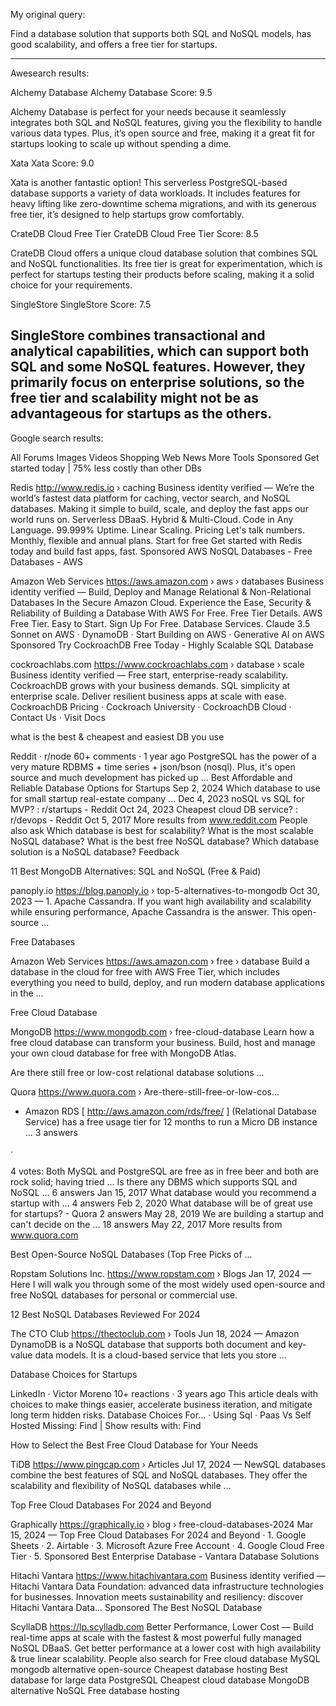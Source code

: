 
My original query:

Find a database solution that supports both SQL and NoSQL models, has good scalability, and offers a free tier for startups.

---
Awesearch results:

Alchemy Database
Alchemy Database
Score: 9.5

Alchemy Database is perfect for your needs because it seamlessly integrates both SQL and NoSQL features, giving you the flexibility to handle various data types. Plus, it’s open source and free, making it a great fit for startups looking to scale up without spending a dime.

Xata
Xata
Score: 9.0

Xata is another fantastic option! This serverless PostgreSQL-based database supports a variety of data workloads. It includes features for heavy lifting like zero-downtime schema migrations, and with its generous free tier, it’s designed to help startups grow comfortably.

CrateDB Cloud Free Tier
CrateDB Cloud Free Tier
Score: 8.5

CrateDB Cloud offers a unique cloud database solution that combines SQL and NoSQL functionalities. Its free tier is great for experimentation, which is perfect for startups testing their products before scaling, making it a solid choice for your requirements.

SingleStore
SingleStore
Score: 7.5

SingleStore combines transactional and analytical capabilities, which can support both SQL and some NoSQL features. However, they primarily focus on enterprise solutions, so the free tier and scalability might not be as advantageous for startups as the others.
---

Google search results:

All
Forums
Images
Videos
Shopping
Web
News
More
Tools
Sponsored
Get started today | 75% less costly than other DBs

Redis
http://www.redis.io › caching
Business identity verified
—
We’re the world’s fastest data platform for caching, vector search, and NoSQL databases. Making it simple to build, scale, and deploy the fast apps our world runs on. Serverless DBaaS. Hybrid & Multi-Cloud. Code in Any Language. 99.999% Uptime. Linear Scaling.
Pricing
Let's talk numbers. Monthly, flexible and annual plans.
Start for free
Get started with Redis today and build fast apps, fast.
Sponsored
AWS NoSQL Databases - Free Databases - AWS

Amazon Web Services
https://aws.amazon.com › aws › databases
Business identity verified
—
Build, Deploy and Manage Relational & Non-Relational Databases In the Secure Amazon Cloud. Experience the Ease, Security & Reliability of Building a Database With AWS For Free. Free Tier Details. AWS Free Tier. Easy to Start. Sign Up For Free. Database Services.
‎Claude 3.5 Sonnet on AWS · ‎DynamoDB · ‎Start Building on AWS · ‎Generative AI on AWS
Sponsored
Try CockroachDB Free Today - Highly Scalable SQL Database

cockroachlabs.com
https://www.cockroachlabs.com › database › scale
Business identity verified
—
Free start, enterprise-ready scalability. CockroachDB grows with your business demands. SQL simplicity at enterprise scale. Deliver resilient business apps at scale with ease.
‎CockroachDB Pricing · ‎Cockroach University · ‎CockroachDB Cloud · ‎Contact Us · ‎Visit Docs

what is the best & cheapest and easiest DB you use

Reddit · r/node
60+ comments · 1 year ago
PostgreSQL has the power of a very mature RDBMS + time series + json/bson (nosql). Plus, it's open source and much development has picked up ...
Best Affordable and Reliable Database Options for Startups
Sep 2, 2024
Which database to use for small startup real-estate company ...
Dec 4, 2023
noSQL vs SQL for MVP? : r/startups - Reddit
Oct 24, 2023
Cheapest cloud DB service? : r/devops - Reddit
Oct 5, 2017
More results from www.reddit.com
People also ask
Which database is best for scalability?
What is the most scalable NoSQL database?
What is the best free NoSQL database?
Which database solution is a NoSQL database?
Feedback

11 Best MongoDB Alternatives: SQL and NoSQL (Free & Paid)

panoply.io
https://blog.panoply.io › top-5-alternatives-to-mongodb
Oct 30, 2023 — 1. Apache Cassandra. If you want high availability and scalability while ensuring performance, Apache Cassandra is the answer. This open-source ...

Free Databases

Amazon Web Services
https://aws.amazon.com › free › database
Build a database in the cloud for free with AWS Free Tier, which includes everything you need to build, deploy, and run modern database applications in the ...

Free Cloud Database

MongoDB
https://www.mongodb.com › free-cloud-database
Learn how a free cloud database can transform your business. Build, host and manage your own cloud database for free with MongoDB Atlas.

Are there still free or low-cost relational database solutions ...

Quora
https://www.quora.com › Are-there-still-free-or-low-cos...
* Amazon RDS [ http://aws.amazon.com/rds/free/ ] (Relational Database Service) has a free usage tier for 12 months to run a Micro DB instance ...
3 answers
 
·
 
4 votes: 
Both MySQL and PostgreSQL are free as in free beer and both are rock solid; having tried ...
Is there any DBMS which supports SQL and NoSQL ...
6 answers
Jan 15, 2017
What database would you recommend a startup with ...
4 answers
Feb 2, 2020
What database will be of great use for startups? - Quora
2 answers
May 28, 2019
We are building a startup and can't decide on the ...
18 answers
May 22, 2017
More results from www.quora.com

Best Open-Source NoSQL Databases (Top Free Picks of ...

Ropstam Solutions Inc.
https://www.ropstam.com › Blogs
Jan 17, 2024 — Here I will walk you through some of the most widely used open-source and free NoSQL databases for personal or commercial use.

12 Best NoSQL Databases Reviewed For 2024

The CTO Club
https://thectoclub.com › Tools
Jun 18, 2024 — Amazon DynamoDB is a NoSQL database that supports both document and key-value data models. It is a cloud-based service that lets you store ...

Database Choices for Startups

LinkedIn · Victor Moreno
10+ reactions · 3 years ago
This article deals with choices to make things easier, accelerate business iteration, and mitigate long term hidden risks.
‎Database Choices For... · ‎Using Sql · ‎Paas Vs Self Hosted
Missing: Find ‎| Show results with: Find

How to Select the Best Free Cloud Database for Your Needs

TiDB
https://www.pingcap.com › Articles
Jul 17, 2024 — NewSQL databases combine the best features of SQL and NoSQL databases. They offer the scalability and flexibility of NoSQL databases while ...

Top Free Cloud Databases For 2024 and Beyond

Graphically
https://graphically.io › blog › free-cloud-databases-2024
Mar 15, 2024 — Top Free Cloud Databases For 2024 and Beyond · 1. Google Sheets · 2. Airtable · 3. Microsoft Azure Free Account · 4. Google Cloud Free Tier · 5.
Sponsored
Best Enterprise Database - Vantara Database Solutions

Hitachi Vantara
https://www.hitachivantara.com
Business identity verified
—
Hitachi Vantara Data Foundation: advanced data infrastructure technologies for businesses. Innovation meets sustainability and resiliency: discover Hitachi Vantara Data...
Sponsored
The Best NoSQL Database

ScyllaDB
https://lp.scylladb.com
Better Performance, Lower Cost — Build real-time apps at scale with the fastest & most powerful fully managed NoSQL DBaaS. Get better performance at a lower cost with high availability & true linear scalability.
People also search for
Free cloud database MySQL
mongodb alternative open-source
Cheapest database hosting
Best database for large data
PostgreSQL
Cheapest cloud database
MongoDB alternative NoSQL
Free database hosting
